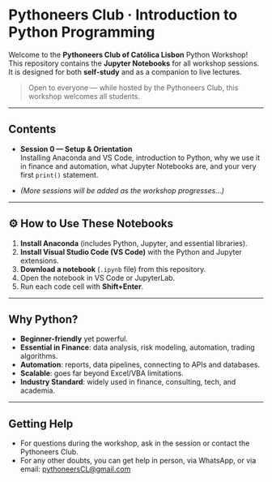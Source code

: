 # Pythoneers Club · Introduction to Python Programming

Welcome to the **Pythoneers Club of Católica Lisbon** Python Workshop!  
This repository contains the **Jupyter Notebooks** for all workshop sessions. It is designed for both **self-study** and as a companion to live lectures.  

> Open to everyone — while hosted by the Pythoneers Club, this workshop welcomes all students.

---

## Contents

- **Session 0 — Setup & Orientation**  
  Installing Anaconda and VS Code, introduction to Python, why we use it in finance and automation, what Jupyter Notebooks are, and your very first `print()` statement.

- *(More sessions will be added as the workshop progresses...)*

---

## ⚙️ How to Use These Notebooks

1. **Install Anaconda** (includes Python, Jupyter, and essential libraries).  
2. **Install Visual Studio Code (VS Code)** with the Python and Jupyter extensions.  
3. **Download a notebook** (`.ipynb` file) from this repository.  
4. Open the notebook in VS Code or JupyterLab.  
5. Run each code cell with **Shift+Enter**.  

---

## Why Python?

- **Beginner-friendly** yet powerful.  
- **Essential in Finance**: data analysis, risk modeling, automation, trading algorithms.  
- **Automation**: reports, data pipelines, connecting to APIs and databases.  
- **Scalable**: goes far beyond Excel/VBA limitations.  
- **Industry Standard**: widely used in finance, consulting, tech, and academia.  

---

## Getting Help

- For questions during the workshop, ask in the session or contact the Pythoneers Club.
- For any other doubts, you can get help in person, via WhatsApp, or via email: pythoneersCL@gmail.com
